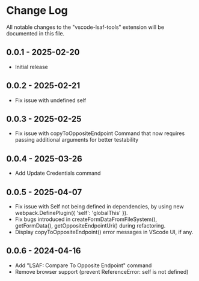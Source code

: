 # Change Log

All notable changes to the "vscode-lsaf-tools" extension will be documented in this file.


##  0.0.1 - 2025-02-20
- Initial release

##  0.0.2 - 2025-02-21
- Fix issue with undefined self

##  0.0.3 - 2025-02-25
- Fix issue with copyToOppositeEndpoint Command that now requires passing additional arguments for better testability

## 0.0.4 - 2025-03-26
- Add Update Credentials command

## 0.0.5 - 2025-04-07
- Fix issue with Self not being defined in dependencies, by using new webpack.DefinePlugin({ 'self': 'globalThis' }).
- Fix bugs introduced in createFormDataFromFileSystem(), getFormData(), getOppositeEndpointUri() during refactoring.
- Display copyToOppositeEndpoint() error messages in VScode UI, if any.

## 0.0.6 - 2024-04-16
- Add "LSAF: Compare To Opposite Endpoint" command
- Remove browser support (prevent ReferenceError: self is not defined)
